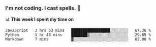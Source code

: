 ### I'm not coding. I cast spells. 🎩

📊 **This week I spent my time on**
<!--START_SECTION:waka-->
```text
JavaScript   3 hrs 53 mins   █████████████████░░░░░░░░   67.36 % 
Python       1 hr 43 mins    ███████▒░░░░░░░░░░░░░░░░░   29.85 % 
Markdown     7 mins          ▓░░░░░░░░░░░░░░░░░░░░░░░░   02.08 % 
```
<!--END_SECTION:waka-->
